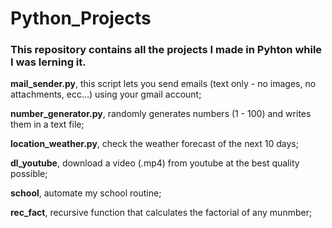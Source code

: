 # Python_Projects

### This repository contains all the projects I made in Pyhton while I was lerning it.


**mail_sender.py**, this script lets you send emails (text only - no images, no attachments, ecc...) using your gmail account;

**number_generator.py**, randomly generates numbers (1 - 100) and writes them in a text file;

**location_weather.py**, check the weather forecast of the next 10 days;

**dl_youtube**, download a video (.mp4) from youtube at the best quality possible; 

**school**, automate my school routine;

**rec_fact**, recursive function that calculates the factorial of any munmber;